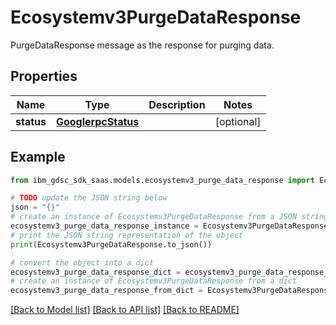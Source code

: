 # Ecosystemv3PurgeDataResponse

PurgeDataResponse message as the response for purging data.

## Properties

Name | Type | Description | Notes
------------ | ------------- | ------------- | -------------
**status** | [**GooglerpcStatus**](GooglerpcStatus.md) |  | [optional] 

## Example

```python
from ibm_gdsc_sdk_saas.models.ecosystemv3_purge_data_response import Ecosystemv3PurgeDataResponse

# TODO update the JSON string below
json = "{}"
# create an instance of Ecosystemv3PurgeDataResponse from a JSON string
ecosystemv3_purge_data_response_instance = Ecosystemv3PurgeDataResponse.from_json(json)
# print the JSON string representation of the object
print(Ecosystemv3PurgeDataResponse.to_json())

# convert the object into a dict
ecosystemv3_purge_data_response_dict = ecosystemv3_purge_data_response_instance.to_dict()
# create an instance of Ecosystemv3PurgeDataResponse from a dict
ecosystemv3_purge_data_response_from_dict = Ecosystemv3PurgeDataResponse.from_dict(ecosystemv3_purge_data_response_dict)
```
[[Back to Model list]](../README.md#documentation-for-models) [[Back to API list]](../README.md#documentation-for-api-endpoints) [[Back to README]](../README.md)


